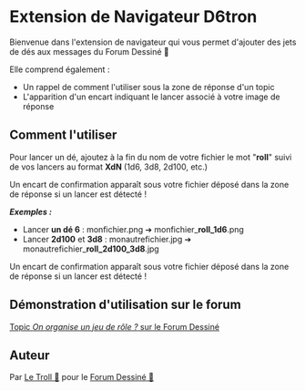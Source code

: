 # Extension de Navigateur D6tron

Bienvenue dans l'extension de navigateur qui vous permet d'ajouter des jets de dés aux messages du Forum Dessiné 🎲

Elle comprend également :
- Un rappel de comment l'utiliser sous la zone de réponse d'un topic
- L'apparition d'un encart indiquant le lancer associé à votre image de réponse 

## Comment l'utiliser 

Pour lancer un dé, ajoutez à la fin du nom de votre fichier le mot "**roll**" suivi de vos lancers au format **XdN** (1d6, 3d8, 2d100, etc.)

Un encart de confirmation apparaît sous votre fichier déposé dans la zone de réponse si un lancer est détecté !

**_Exemples :_**
- Lancer **un dé 6** :            monfichier.png      ➔  monfichier_**roll_1d6**.png
- Lancer **2d100** et **3d8** :   monautrefichier.jpg ➔  monautrefichier_**roll_2d100_3d8**.jpg

Un encart de confirmation apparaît sous votre fichier déposé dans la zone de réponse si un lancer est détecté !

## Démonstration d'utilisation sur le forum

[Topic _On organise un jeu de rôle ?_ sur le Forum Dessiné](https://www.forum-dessine.fr/forum/3330/on-organise-un-jeu-de-role#post_12)

## Auteur

Par [Le Troll 🍄](https://www.forum-dessine.fr/auteurs/le-troll) pour le [Forum Dessiné 🍋](https://www.forum-dessine.fr/)
